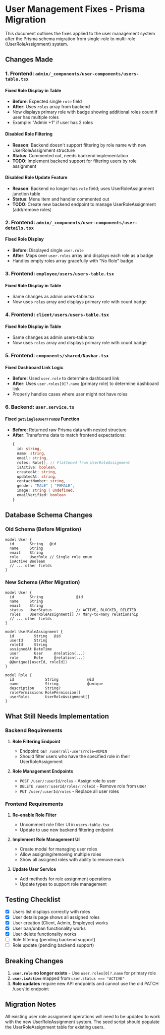 # User Management Fixes - Prisma Migration

This document outlines the fixes applied to the user management system after the Prisma schema migration from single-role to multi-role (UserRoleAssignment) system.

## Changes Made

### 1. Frontend: `admin/_components/user-components/users-table.tsx`

#### Fixed Role Display in Table

- **Before**: Expected single `role` field
- **After**: Uses `roles` array from backend
- Now displays primary role with badge showing additional roles count if user has multiple roles
- Example: "Admin +1" if user has 2 roles

#### Disabled Role Filtering

- **Reason**: Backend doesn't support filtering by role name with new UserRoleAssignment structure
- **Status**: Commented out, needs backend implementation
- **TODO**: Implement backend support for filtering users by role assignment

#### Disabled Role Update Feature

- **Reason**: Backend no longer has `role` field; uses UserRoleAssignment junction table
- **Status**: Menu item and handler commented out
- **TODO**: Create new backend endpoint to manage UserRoleAssignment (add/remove roles)

### 2. Frontend: `admin/_components/user-components/user-details.tsx`

#### Fixed Role Display

- **Before**: Displayed single `user.role`
- **After**: Maps over `user.roles` array and displays each role as a badge
- Handles empty roles array gracefully with "No Role" badge

### 3. Frontend: `employee/users/users-table.tsx`

#### Fixed Role Display in Table

- Same changes as admin users-table.tsx
- Now uses `roles` array and displays primary role with count badge

### 4. Frontend: `client/users/users-table.tsx`

#### Fixed Role Display in Table

- Same changes as admin users-table.tsx
- Now uses `roles` array and displays primary role with count badge

### 5. Frontend: `components/shared/Navbar.tsx`

#### Fixed Dashboard Link Logic

- **Before**: Used `user.role` to determine dashboard link
- **After**: Uses `user.roles[0]?.name` (primary role) to determine dashboard link
- Properly handles cases where user might not have roles

### 6. Backend: `user.service.ts`

#### Fixed `getSingleUserFromDB` Function

- **Before**: Returned raw Prisma data with nested structure
- **After**: Transforms data to match frontend expectations:
  ```typescript
  {
    id: string,
    name: string,
    email: string,
    roles: Role[], // Flattened from UserRoleAssignment
    isActive: boolean,
    createdAt: string,
    updatedAt: string,
    contactNumber: string,
    gender: "MALE" | "FEMALE",
    image: string | undefined,
    emailVerified: boolean
  }
  ```

## Database Schema Changes

### Old Schema (Before Migration)

```prisma
model User {
  id       String   @id
  name     String
  email    String
  role     UserRole // Single role enum
  isActive Boolean
  // ... other fields
}
```

### New Schema (After Migration)

```prisma
model User {
  id       String               @id
  name     String
  email    String
  status   UserStatus           // ACTIVE, BLOCKED, DELETED
  roles    UserRoleAssignment[] // Many-to-many relationship
  // ... other fields
}

model UserRoleAssignment {
  id         String   @id
  userId     String
  roleId     String
  assignedAt DateTime
  user       User     @relation(...)
  role       Role     @relation(...)
  @@unique([userId, roleId])
}

model Role {
  id              String             @id
  name            String             @unique
  description     String?
  rolePermissions RolePermission[]
  userRoles       UserRoleAssignment[]
}
```

## What Still Needs Implementation

### Backend Requirements

1. **Role Filtering Endpoint**

   - Endpoint: `GET /user/all-users?role=ADMIN`
   - Should filter users who have the specified role in their UserRoleAssignment

2. **Role Management Endpoints**
   - `POST /user/:userId/roles` - Assign role to user
   - `DELETE /user/:userId/roles/:roleId` - Remove role from user
   - `PUT /user/:userId/roles` - Replace all user roles

### Frontend Requirements

1. **Re-enable Role Filter**

   - Uncomment role filter UI in `users-table.tsx`
   - Update to use new backend filtering endpoint

2. **Implement Role Management UI**

   - Create modal for managing user roles
   - Allow assigning/removing multiple roles
   - Show all assigned roles with ability to remove each

3. **Update User Service**
   - Add methods for role assignment operations
   - Update types to support role management

## Testing Checklist

- [x] Users list displays correctly with roles
- [x] User details page shows all assigned roles
- [x] User creation (Client, Admin, Employee) works
- [x] User ban/unban functionality works
- [x] User delete functionality works
- [ ] Role filtering (pending backend support)
- [ ] Role update (pending backend support)

## Breaking Changes

1. **`user.role` no longer exists** - Use `user.roles[0]?.name` for primary role
2. **`user.isActive`** mapped from `user.status === "ACTIVE"`
3. **Role updates** require new API endpoints and cannot use the old PATCH /user/:id endpoint

## Migration Notes

All existing user role assignment operations will need to be updated to work with the new UserRoleAssignment system. The seed script should populate the UserRoleAssignment table for existing users.
